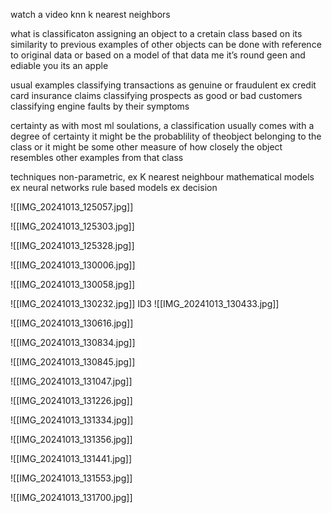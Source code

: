 watch a video
knn
k nearest neighbors

what is classificaton
assigning an object to a cretain class based on its similarity to previous examples of other objects
can be done with reference to original data or based on a model of that data
	me it’s round geen and ediable
	you its an apple

usual examples
classifying transactions as genuine or fraudulent
ex credit card insurance claims
classifying prospects as good or bad customers
classifying engine faults by their symptoms

certainty
as with most ml soulations, a classification usually comes with a degree of certainty
it might be the probablility of theobject belonging to the class or it might be some other measure of how closely the object resembles other examples from that class

techniques
non-parametric, ex K nearest neighbour
mathematical models ex neural networks
rule based models ex decision

![[IMG_20241013_125057.jpg]]

![[IMG_20241013_125303.jpg]]

![[IMG_20241013_125328.jpg]]

![[IMG_20241013_130006.jpg]]

![[IMG_20241013_130058.jpg]]

![[IMG_20241013_130232.jpg]]
ID3
![[IMG_20241013_130433.jpg]]

![[IMG_20241013_130616.jpg]]

![[IMG_20241013_130834.jpg]]

![[IMG_20241013_130845.jpg]]

![[IMG_20241013_131047.jpg]]

![[IMG_20241013_131226.jpg]]

![[IMG_20241013_131334.jpg]]

![[IMG_20241013_131356.jpg]]

![[IMG_20241013_131441.jpg]]

![[IMG_20241013_131553.jpg]]

![[IMG_20241013_131700.jpg]]